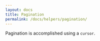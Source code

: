 ```yaml
---
layout: docs
title: Pagination
permalink: /docs/helpers/pagination/
---
```


Pagination is accomplished using a `cursor`.
